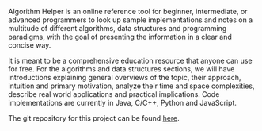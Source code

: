 Algorithm Helper is an online reference tool for beginner, intermediate, or 
advanced programmers to look up sample implementations and notes on a 
multitude of different algorithms, data structures and programming paradigms,
with the goal of presenting the information in a clear and concise way.

It is meant to be a comprehensive education resource that anyone can use for
free. For the algorithms and data structures sections, we will have 
introductions explaining general overviews of the topic, their approach, 
intuition and primary motivation, analyze their time and space complexities,
describe real world applications and practical implications.
Code implementations are currently in Java, C/C++, Python and JavaScript.

The git repository for this project can be found [here](https://github.com/algorithm-helper).
